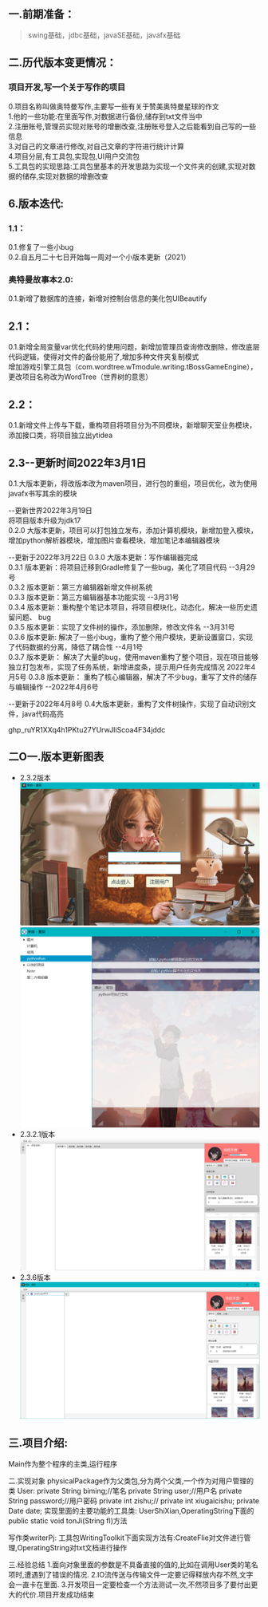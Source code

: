 ## 一.前期准备：
> swing基础，jdbc基础，javaSE基础，javafx基础

## 二.历代版本变更情况： 

  ### 项目开发,写一个关于写作的项目
  0.项目名称叫做奥特曼写作,主要写一些有关于赞美奥特曼星球的作文  
  1.他的一些功能:在里面写作,对数据进行备份,储存到txt文件当中  
  2.注册账号,管理员实现对账号的增删改查,注册账号登入之后能看到自己写的一些信息  
  3.对自己的文章进行修改,对自己文章的字符进行统计计算  
  4.项目分层,有工具包,实现包,UI用户交流包  
  5.工具包的实现思路:工具包里基本的开发思路为实现一个文件夹的创建,实现对数据的储存,实现对数据的增删改查    

  ## 6.版本迭代:  
 
  ### 1.1：
  0.1.修复了一些小bug  
  0.2.自五月二十七日开始每一周对一个小版本更新（2021）  
 
  ### 奥特曼故事本2.0:
  0.1.新增了数据库的连接，新增对控制台信息的美化包UIBeautify  
 
  ## 2.1：
  0.1.新增全局变量var优化代码的使用问题，新增加管理员查询修改删除，修改底层代码逻辑，使得对文件的备份能用了,增加多种文件夹复制模式  
  增加游戏引擎工具包（com.wordtree.wTmodule.writing.tBossGameEngine），更改项目名称改为WordTree（世界树的意思）  
 
  ## 2.2：
  0.1.新增文件上传与下载，重构项目将项目分为不同模块，新增聊天室业务模块，添加接口类，将项目独立出ytidea  
  
  ## 2.3--更新时间2022年3月1日  
  0.1.大版本更新，将改版本改为maven项目，进行包的重组，项目优化，改为使用javafx书写其余的模块  
  
  --更新世界2022年3月19日  
  将项目版本升级为jdk17  
  0.2.0 大版本更新，项目可以打包独立发布，添加计算机模块，新增加登入模块，增加python解析器模块，增加图片查看模块，增加笔记本编辑器模块  
  
  --更新于2022年3月22日
  0.3.0 大版本更新：写作编辑器完成  
  0.3.1 版本更新：将项目迁移到Gradle修复了一些bug，美化了项目代码  --3月29号  
  0.3.2 版本更新：第三方编辑器新增文件树系统  
  0.3.3 版本更新：第三方编辑器基本功能实现 --3月31号  
  0.3.4 版本更新：重构整个笔记本项目，将项目模块化，动态化，解决一些历史遗留问题、 bug  
  0.3.5 版本更新：实现了文件树的操作，添加删除，修改文件名 --3月31号  
  0.3.6 版本更新: 解决了一些小bug，重构了整个用户模块，更新设置窗口，实现了代码数据的分离，降低了耦合性 --4月1号  
  0.3.7 版本更新： 解决了大量的bug，使用maven重构了整个项目，现在项目能够独立打包发布，实现了任务系统，新增进度条，提示用户任务完成情况 2022年4月5号
  0.3.8 版本更新： 重构了核心编辑器，解决了不少bug，重写了文件的储存与编辑操作 --2022年4月6号

  --更新于2022年4月8号
  0.4大版本更新，重构了文件树操作，实现了自动识别文件，java代码高亮

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
## 二O一.版本更新图表
+ 2.3.2版本
![img.png](src/main/resources/static/日记img/img2.png)
![img.png](src/main/resources/static/日记img/img.png)
+ 2.3.2.1版本
![img.png](src/main/resources/static/日记img/img3.png)
+ 2.3.6版本
  ![img.png](src/main/resources/static/日记img/im4g.png)
## 三.项目介绍:
Main作为整个程序的主类,运行程序

二.实现对象 physicalPackage作为父类包,分为两个父类,一个作为对用户管理的类 User:
private String biming;//笔名 private String user;//用户名 private String password;//用户密码 private int zishu;// private int
xiugaicishu; private Date date; 实现里面的主要功能的工具类:
UserShiXian,OperatingString下面的 public static void tonJi(String fl)方法

写作类writerPj:
工具包WritingToolkit下面实现方法有:CreateFlie对文件进行管理,OperatingString对txt文档进行操作

三.经验总结 1.面向对象里面的参数是不具备直接的值的,比如在调用User类的笔名项时,遭遇到了错误的情况. 2.IO流传送与传输文件一定要记得释放内存不然,文字会一直卡在里面.
3.开发项目一定要检查一个方法测试一次,不然项目多了要付出更大的代价.项目开发成功结束





